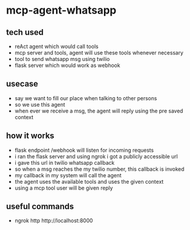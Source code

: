 # mcp-agent-whatsapp
## tech used
- reAct  agent which would call tools
- mcp server and tools, agent will use these tools whenever necessary
- tool to send whatsapp msg using twilio
- flask server which would work as webhook 
## usecase
- say we want to fill our place when talking  to other persons 
- so we use this agent
- when ever we receive a msg, the agent will reply using the pre saved context
## how it works
- flask endpoint /webhook will listen for incoming requests
- i ran the flask server and using ngrok i got a publicly accessible url
- i gave this url in twilio whatsapp callback
- so when a msg reaches the my twilio number, this callback is invoked
- my callback in my system will call the agent 
- the agent uses the available tools and uses the given context
- using a mcp tool user will be given reply
## useful commands
- ngrok http http://localhost:8000

